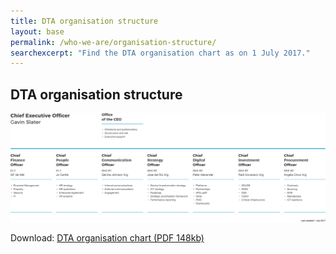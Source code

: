 ```yaml
---
title: DTA organisation structure
layout: base
permalink: /who-we-are/organisation-structure/
searchexcerpt: "Find the DTA organisation chart as on 1 July 2017."
---
```


<article id="content" class="content-listing home" markdown="1">

## DTA organisation structure



![Image showing the DTA organisation structure as on 1 July 2017](/images/Orgchart_July_17.svg)



Download: [DTA organisation chart (PDF 148kb)](/files/DTA_Orgchart_2017_July.pdf)


</article>
